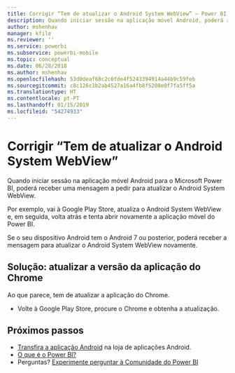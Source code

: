 ```yaml
---
title: Corrigir “Tem de atualizar o Android System WebView” – Power BI
description: Quando iniciar sessão na aplicação móvel Android, poderá receber uma mensagem a pedir para atualizar o Android System WebView.
author: mshenhav
manager: kfile
ms.reviewer: ''
ms.service: powerbi
ms.subservice: powerbi-mobile
ms.topic: conceptual
ms.date: 06/28/2018
ms.author: mshenhav
ms.openlocfilehash: 53d0deaf68c2c0fde4f5243394914a44b9c59feb
ms.sourcegitcommit: c8c126c1b2ab4527a16a4fb8f5208e0f7fa5ff5a
ms.translationtype: HT
ms.contentlocale: pt-PT
ms.lasthandoff: 01/15/2019
ms.locfileid: "54274933"
---
```

# <a name="fixing-need-to-update-android-system-webview"></a>Corrigir “Tem de atualizar o Android System WebView”
Quando iniciar sessão na aplicação móvel Android para o Microsoft Power BI, poderá receber uma mensagem a pedir para atualizar o Android System WebView. 

Por exemplo, vai à Google Play Store, atualiza o Android System WebView e, em seguida, volta atrás e tenta abrir novamente a aplicação móvel do Power BI. 

Se o seu dispositivo Android tem o Android 7 ou posterior, poderá receber a mensagem para atualizar o Android System WebView novamente. 

## <a name="solution-upgrade-your-version-of-the-chrome-app"></a>Solução: atualizar a versão da aplicação do Chrome
Ao que parece, tem de atualizar a aplicação do Chrome. 

* Volte à Google Play Store, procure o Chrome e obtenha a atualização.

## <a name="next-steps"></a>Próximos passos
* [Transfira a aplicação Android](http://go.microsoft.com/fwlink/?LinkID=544867) na loja de aplicações Android.
* [O que é o Power BI?](../../power-bi-overview.md)
* Perguntas? [Experimente perguntar à Comunidade do Power BI](http://community.powerbi.com/)

